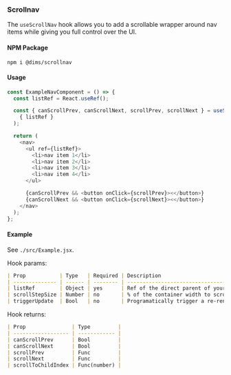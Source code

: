 ### Scrollnav

The `useScrollNav` hook allows you to add a scrollable wrapper around nav items while giving you full control over the UI.

#### NPM Package

```
npm i @dims/scrollnav
```

#### Usage

```javascript
const ExampleNavComponent = () => {
  const listRef = React.useRef();

  const { canScrollPrev, canScrollNext, scrollPrev, scrollNext } = useScrollNav(
    { listRef }
  );

  return (
    <nav>
      <ul ref={listRef}>
        <li>nav item 1</li>
        <li>nav item 2</li>
        <li>nav item 3</li>
        <li>nav item 4</li>
      </ul>

      {canScrollPrev && <button onClick={scrollPrev}><</button>}
      {canScrollNext && <button onClick={scrollNext}><</button>}
    </nav>
  );
};
```

#### Example

See `./src/Example.jsx`.

Hook params:

```md
| Prop           | Type   | Required | Description                                       |
| -------------- | ------ | -------- | ------------------------------------------------- |
| listRef        | Object | yes      | Ref of the direct parent of your nav items        |
| scrollStepSize | Number | no       | % of the container width to scroll on arrow click |
| triggerUpdate  | Bool   | no       | Programatically trigger a re-render               |
```

Hook returns:

```md
| Prop               | Type         |
| ------------------ | ------------ |
| canScrollPrev      | Bool         |
| canScrollNext      | Bool         |
| scrollPrev         | Func         |
| scrollNext         | Func         |
| scrollToChildIndex | Func(number) |
```
